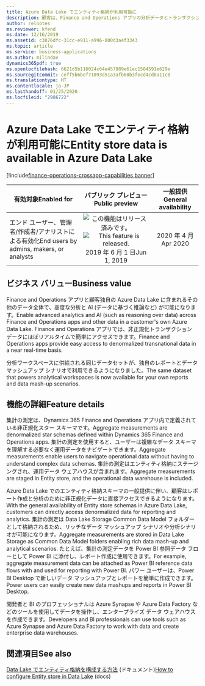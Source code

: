 ```yaml
---
title: Azure Data Lake でエンティティ格納が利用可能に
description: 顧客は、Finance and Operations アプリの分析データとトランザクション データ (エンティティ格納で集計の測定として定義される) を独自の Azure Data Lake で使用して、ほぼリアルタイムの AI と分析を実現できます。
author: relnotes
ms.reviewer: kfend
ms.date: 12/16/2019
ms.assetid: c3876dfc-31cc-e911-a996-000d3a4f3343
ms.topic: article
ms.service: business-applications
ms.author: milindav
dynamics365pdf: true
ms.openlocfilehash: 6621d5b116024c64e457989e61ec1504591e629e
ms.sourcegitcommit: ceff5b6bef71093d51a3afb60b3fecd4cd8a11c8
ms.translationtype: HT
ms.contentlocale: ja-JP
ms.lasthandoff: 01/25/2020
ms.locfileid: "2986722"
---
```

# <a name="entity-store-data-is-available-in-azure-data-lake"></a><span data-ttu-id="917cd-103">Azure Data Lake でエンティティ格納が利用可能に</span><span class="sxs-lookup"><span data-stu-id="917cd-103">Entity store data is available in Azure Data Lake</span></span>
[!include[finance-operations-crossapp-capabilities banner](../includes/finance-operations-crossapp-capabilities.md)]

| <span data-ttu-id="917cd-104">有効対象</span><span class="sxs-lookup"><span data-stu-id="917cd-104">Enabled for</span></span>    |  <span data-ttu-id="917cd-105">パブリック プレビュー</span><span class="sxs-lookup"><span data-stu-id="917cd-105">Public preview</span></span> | <span data-ttu-id="917cd-106">一般提供</span><span class="sxs-lookup"><span data-stu-id="917cd-106">General availability</span></span> | 
| ---------- | :----------: |:----------: |
|<span data-ttu-id="917cd-107">エンド ユーザー、管理者/作成者/アナリストによる有効化</span><span class="sxs-lookup"><span data-stu-id="917cd-107">End users by admins, makers, or analysts</span></span>|<span data-ttu-id="917cd-108">![この機能はリリース済みです。](/dynamics365-release-plan/media/green-checkmark.png "この機能はリリース済みです。")</span><span class="sxs-lookup"><span data-stu-id="917cd-108">![This feature is released.](/dynamics365-release-plan/media/green-checkmark.png "This feature is released.")</span></span> <span data-ttu-id="917cd-109">2019 年 6 月 1 日</span><span class="sxs-lookup"><span data-stu-id="917cd-109">Jun 1, 2019</span></span>| <span data-ttu-id="917cd-110">2020 年 4 月</span><span class="sxs-lookup"><span data-stu-id="917cd-110">Apr 2020</span></span>|


## <a name="business-value"></a><span data-ttu-id="917cd-111">ビジネス バリュー</span><span class="sxs-lookup"><span data-stu-id="917cd-111">Business value</span></span>
<!-- bv start -->
<span data-ttu-id="917cd-112">Finance and Operations アプリと顧客独自の Azure Data Lake に含まれるその他のデータ全体で、高度な分析と AI (データに基づく推論など) が可能になります。</span><span class="sxs-lookup"><span data-stu-id="917cd-112">Enable advanced analytics and AI (such as reasoning over data) across Finance and Operations apps and other data in a customer's own Azure Data Lake.</span></span> <span data-ttu-id="917cd-113">Finance and Operations アプリでは、非正規化トランザクション データにほぼリアルタイムで簡単にアクセスできます。</span><span class="sxs-lookup"><span data-stu-id="917cd-113">Finance and Operations apps provide easy access to denormalized transnational data in a near real-time basis.</span></span>

<span data-ttu-id="917cd-114">分析ワークスペースに供給される同じデータセットが、独自のレポートとデータ マッシュアップ シナリオで利用できるようになりました。</span><span class="sxs-lookup"><span data-stu-id="917cd-114">The same dataset that powers analytical workspaces is now available for your own reports and data mash-up scenarios.</span></span>
<!-- bv end -->



## <a name="feature-details"></a><span data-ttu-id="917cd-115">機能の詳細</span><span class="sxs-lookup"><span data-stu-id="917cd-115">Feature details</span></span>
<!--feature detail start -->
<span data-ttu-id="917cd-116">集計の測定は、Dynamics 365 Finance and Operations アプリ内で定義されている非正規化スター スキーマです。</span><span class="sxs-lookup"><span data-stu-id="917cd-116">Aggregate measurements are denormalized star schemas defined within Dynamics 365 Finance and Operations apps.</span></span> <span data-ttu-id="917cd-117">集計の測定を使用すると、ユーザーは複雑なデータ スキーマを理解する必要なく運用データをナビゲートできます。</span><span class="sxs-lookup"><span data-stu-id="917cd-117">Aggregate measurements enable users to navigate operational data without having to understand complex data schemas.</span></span> <span data-ttu-id="917cd-118">集計の測定はエンティティ格納にステージングされ、運用データ ウェアハウスが含まれます。</span><span class="sxs-lookup"><span data-stu-id="917cd-118">Aggregate measurements are staged in Entity store, and the operational data warehouse is included.</span></span>

<span data-ttu-id="917cd-119">Azure Data Lake でのエンティティ格納スキーマの一般提供に伴い、顧客はレポート作成と分析のために非正規化データに直接アクセスできるようになります。</span><span class="sxs-lookup"><span data-stu-id="917cd-119">With the general availability of Entity store schemas in Azure Data Lake, customers can directly access denormalized data for reporting and analytics.</span></span> <span data-ttu-id="917cd-120">集計の測定は Data Lake Storage Common Data Model フォルダーとして格納されるため、リッチなデータ マッシュアップ シナリオや分析シナリオが可能になります。</span><span class="sxs-lookup"><span data-stu-id="917cd-120">Aggregate measurements are stored in Data Lake Storage as Common Data Model folders enabling rich data mash-up and analytical scenarios.</span></span> <span data-ttu-id="917cd-121">たとえば、集計の測定データを Power BI 参照データ フローとして Power BI に添付し、レポート作成に使用できます。</span><span class="sxs-lookup"><span data-stu-id="917cd-121">For example, aggregate measurement data can be attached as Power BI reference data flows with and used for reporting with Power BI.</span></span> <span data-ttu-id="917cd-122">パワー ユーザーは、Power BI Desktop で新しいデータ マッシュアップとレポートを簡単に作成できます。</span><span class="sxs-lookup"><span data-stu-id="917cd-122">Power users can easily create new data mashups and reports in Power BI Desktop.</span></span> 

<span data-ttu-id="917cd-123">開発者と BI のプロフェッショナルは Azure Synapse や Azure Data Factory などのツールを使用してデータを操作し、エンタープライズ データ ウェアハウスを作成できます。</span><span class="sxs-lookup"><span data-stu-id="917cd-123">Developers and BI professionals can use tools such as Azure Synapse and Azure Data Factory to work with data and create enterprise data warehouses.</span></span>
<!--feature detail end -->










## <a name="see-also"></a><span data-ttu-id="917cd-124">関連項目</span><span class="sxs-lookup"><span data-stu-id="917cd-124">See also</span></span>

<span data-ttu-id="917cd-125">[Data Lake でエンティティ格納を構成する方法](https://docs.microsoft.com/dynamics365/unified-operations/dev-itpro/data-entities/entity-store-data-lake) (ドキュメント)</span><span class="sxs-lookup"><span data-stu-id="917cd-125">[How to configure Entity store in Data Lake](https://docs.microsoft.com/dynamics365/unified-operations/dev-itpro/data-entities/entity-store-data-lake) (docs)</span></span>
